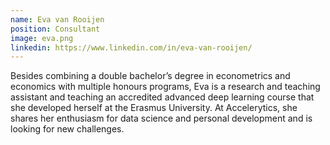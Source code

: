 ```yaml
---
name: Eva van Rooijen
position: Consultant
image: eva.png
linkedin: https://www.linkedin.com/in/eva-van-rooijen/
---
```

Besides combining a double bachelor’s degree in econometrics and economics with multiple honours programs, Eva is a research and teaching assistant and teaching an accredited advanced deep learning course that she developed herself at the Erasmus University. At Accelerytics, she shares her enthusiasm for data science and personal development and is looking for new challenges.